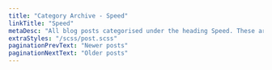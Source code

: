 ```yaml
---
title: "Category Archive - Speed"
linkTitle: "Speed"
metaDesc: "All blog posts categorised under the heading Speed. These are updated on a regular basis so do check back for updates."
extraStyles: "/scss/post.scss"
paginationPrevText: "Newer posts"
paginationNextText: "Older posts"
---
```

